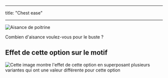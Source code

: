- - -
title: "Chest ease"
- - -

![Aisance de poitrine](chestease.svg)

Combien d'aisance voulez-vous pour le buste ?

## Effet de cette option sur le motif

![Cette image montre l'effet de cette option en superposant plusieurs variantes qui ont une valeur différente pour cette option](simon_chestease_sample.svg "Effect of this option on the pattern")
